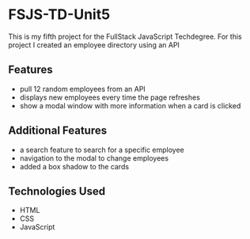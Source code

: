 # FSJS-TD-Unit5

This is my fifth project for the FullStack JavaScript Techdegree. For this project I created an employee directory using an API

## Features
- pull 12 random employees from an API
- displays new employees every time the page refreshes
- show a modal window with more information when a card is clicked

## Additional Features
- a search feature to search for a specific employee
- navigation to the modal to change employees
- added a box shadow to the cards

## Technologies Used
- HTML
- CSS
- JavaScript